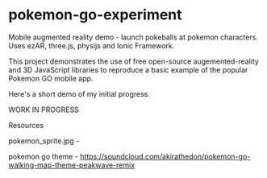 # pokemon-go-experiment
Mobile augmented reality demo - launch pokeballs at pokemon characters. 
Uses ezAR, three.js, physijs and Ionic Framework.

This project demonstrates the use of free open-source augemented-reality and 3D JavaScript libraries 
to reproduce a basic example of the popular Pokemon GO mobile app. 

Here's a short demo of my initial progress.

WORK IN PROGRESS


Resources

pokemon_sprite.jpg - <license here> 

pokemon go theme -
https://soundcloud.com/akirathedon/pokemon-go-walking-map-theme-peakwave-remix